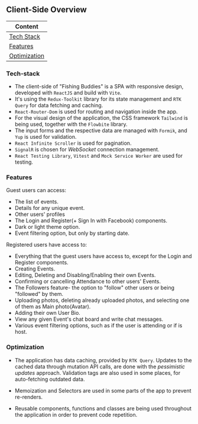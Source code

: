 ## Client-Side Overview

| Content
|---
| [Tech Stack](#tech-stack)
| [Features](#features)
| [Optimization](#optimization)

### Tech-stack
 + The client-side of "Fishing Buddies" is a SPA with responsive design, developed with `ReactJS` and build with `Vite`. 
 + It's using the `Redux-Toolkit` library for its state management and `RTK Query` for data fetching and caching. 
 + `React-Router-Dom` is used for routing and navigation inside the app. 
 + For the visual design of the application, the CSS framework `Tailwind` is being used, together with the `Flowbite` library. 
 + The input forms and the respective data are managed with `Formik`, and `Yup` is used for validation. 
 + `React Infinite Scroller` is used for pagination. 
 + `SignalR` is chosen for *WebSocket* connection management.
 + `React Testing Library`, `Vitest` and `Mock Service Worker` are used for testing.

### Features
Guest users can access:
+ The list of events.
+ Details for any unique event.
+ Other users' profiles
+ The Login and Register(+ Sign In with Facebook) components.
+ Dark or light theme option.
+ Event filtering option, but only by starting date.

Registered users have access to:
+ Everything that the guest users have access to, except for the Login and Register components.
+ Creating Events.
+ Editing, Deleting and Disabling/Enabling their own Events.
+ Confirming or cancelling Attendance to other users' Events.
+ The Followers feature- the option to "follow" other users or being "followed" by them.
+ Uploading photos, deleting already uploaded photos, and selecting one of them as Main photo(Avatar).
+ Adding their own User Bio.
+ View any given Event's chat board and write chat messages. 
+ Various event filtering options, such as if the user is attending or if is host.

### Optimization 
+ The application has data caching, provided by `RTK Query`. Updates to the cached data through mutation API calls, are done with the *pessimistic updates* approach. Validation tags are also used in some places, for auto-fetching outdated data. 

+ Memoization and Selectors are used in some parts of the app to prevent re-renders.

+ Reusable components, functions and classes are being used throughout the application in order to prevent code repetition.